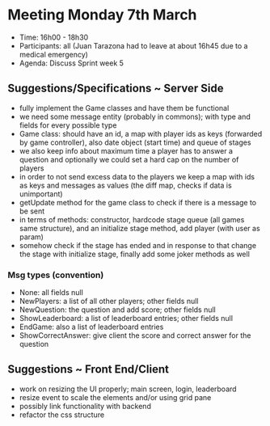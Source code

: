 # Meeting Monday 7th March

- Time: 16h00 - 18h30
- Participants: all (Juan Tarazona had to leave at about 16h45 due to a medical emergency)
- Agenda: Discuss Sprint week 5

## Suggestions/Specifications ~ Server Side

- fully implement the Game classes and have them be functional
- we need some message entity (probably in commons); with type and fields for every possible type
- Game class: should have an id, a map with player ids as keys (forwarded by game controller), also date object (start time) and queue of stages 
- we also keep info about maximum time a player has to answer a question and optionally we could set a hard cap on the number of players
- in order to not send excess data to the players we keep a map with ids as keys and messages as values (the diff map, checks if data is unimportant)
- getUpdate method for the game class to check if there is a message to be sent
- in terms of methods: constructor, hardcode stage queue (all games same structure), and an initialize stage method, add player (with user as param)
- somehow check if the stage has ended and in response to that change the stage with initialize stage, finally add some joker methods as well

### Msg types (convention)

- None: all fields null
- NewPlayers: a list of all other players; other fields null
- NewQuestion: the question and add score; other fields null
- ShowLeaderboard: a list of leaderboard entries; other fields null
- EndGame: also a list of leaderboard entries
- ShowCorrectAnswer: give client the score and correct answer for the question

## Suggestions ~ Front End/Client

- work on resizing the UI properly; main screen, login, leaderboard
- resize event to scale the elements and/or using grid pane
- possibly link functionality with backend
- refactor the css structure